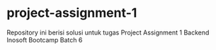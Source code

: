 # project-assignment-1

Repository ini berisi solusi untuk tugas Project Assignment 1 Backend Inosoft Bootcamp Batch 6
